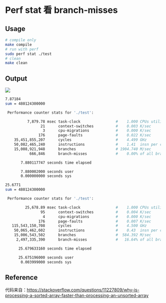 # Perf stat 看 branch-misses

## Usage

```bash
# compile only
make compile
# run with perf
sudo perf stat ./test
# clean
make clean
```

## Output

![](https://tva1.sinaimg.cn/large/e6c9d24egy1h1xeqosbrqj21sc0hugpr.jpg)

```bash
7.87184
sum = 480124300000

 Performance counter stats for './test':

          7,879.78 msec task-clock                #    1.000 CPUs utilized
                21      context-switches          #    0.003 K/sec
                 3      cpu-migrations            #    0.000 K/sec
               176      page-faults               #    0.022 K/sec
    35,451,855,207      cycles                    #    4.499 GHz
    50,082,465,240      instructions              #    1.41  insn per cycle
    15,008,921,948      branches                  # 1904.740 M/sec
           666,846      branch-misses             #    0.00% of all branches

       7.880117747 seconds time elapsed

       7.880002000 seconds user
       0.000000000 seconds sys
```

```bash
25.6771
sum = 480124300000

 Performance counter stats for './test':

         25,678.89 msec task-clock                #    1.000 CPUs utilized
                95      context-switches          #    0.004 K/sec
                 4      cpu-migrations            #    0.000 K/sec
               176      page-faults               #    0.007 K/sec
   115,543,150,708      cycles                    #    4.500 GHz
    50,065,462,602      instructions              #    0.43  insn per cycle
    15,006,543,502      branches                  #  584.392 M/sec
     2,497,335,390      branch-misses             #   16.64% of all branches

      25.679633160 seconds time elapsed

      25.675196000 seconds user
       0.003999000 seconds sys
```

## Reference

代码来自：https://stackoverflow.com/questions/11227809/why-is-processing-a-sorted-array-faster-than-processing-an-unsorted-array
